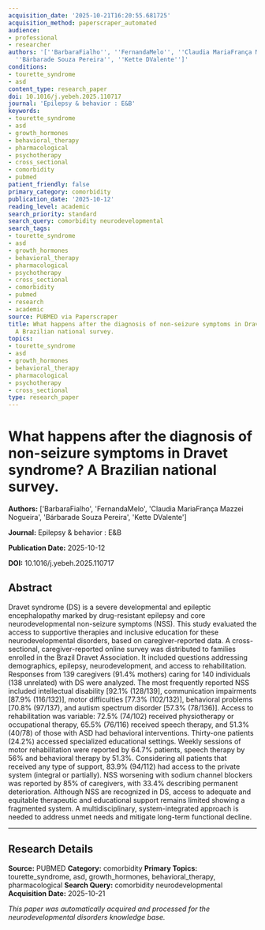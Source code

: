 ```yaml
---
acquisition_date: '2025-10-21T16:20:55.681725'
acquisition_method: paperscraper_automated
audience:
- professional
- researcher
authors: '[''BarbaraFialho'', ''FernandaMelo'', ''Claudia MariaFrança Mazzei Nogueira'',
  ''Bárbarade Souza Pereira'', ''Kette DValente'']'
conditions:
- tourette_syndrome
- asd
content_type: research_paper
doi: 10.1016/j.yebeh.2025.110717
journal: 'Epilepsy & behavior : E&B'
keywords:
- tourette_syndrome
- asd
- growth_hormones
- behavioral_therapy
- pharmacological
- psychotherapy
- cross_sectional
- comorbidity
- pubmed
patient_friendly: false
primary_category: comorbidity
publication_date: '2025-10-12'
reading_level: academic
search_priority: standard
search_query: comorbidity neurodevelopmental
search_tags:
- tourette_syndrome
- asd
- growth_hormones
- behavioral_therapy
- pharmacological
- psychotherapy
- cross_sectional
- comorbidity
- pubmed
- research
- academic
source: PUBMED via Paperscraper
title: What happens after the diagnosis of non-seizure symptoms in Dravet syndrome?
  A Brazilian national survey.
topics:
- tourette_syndrome
- asd
- growth_hormones
- behavioral_therapy
- pharmacological
- psychotherapy
- cross_sectional
type: research_paper
---
```


# What happens after the diagnosis of non-seizure symptoms in Dravet syndrome? A Brazilian national survey.

**Authors:** ['BarbaraFialho', 'FernandaMelo', 'Claudia MariaFrança Mazzei Nogueira', 'Bárbarade Souza Pereira', 'Kette DValente']

**Journal:** Epilepsy & behavior : E&B

**Publication Date:** 2025-10-12

**DOI:** 10.1016/j.yebeh.2025.110717

## Abstract

Dravet syndrome (DS) is a severe developmental and epileptic encephalopathy marked by drug-resistant epilepsy and core neurodevelopmental non-seizure symptoms (NSS). This study evaluated the access to supportive therapies and inclusive education for these neurodevelopmental disorders, based on caregiver-reported data. A cross-sectional, caregiver-reported online survey was distributed to families enrolled in the Brazil Dravet Association. It included questions addressing demographics, epilepsy, neurodevelopment, and access to rehabilitation. Responses from 139 caregivers (91.4% mothers) caring for 140 individuals (138 unrelated) with DS were analyzed. The most frequently reported NSS included intellectual disability [92.1% (128/139], communication impairments [87.9% (116/132)], motor difficulties [77.3% (102/132)], behavioral problems [70.8% (97/137), and autism spectrum disorder [57.3% (78/136)]. Access to rehabilitation was variable: 72.5% (74/102) received physiotherapy or occupational therapy, 65.5% (76/116) received speech therapy, and 51.3% (40/78) of those with ASD had behavioral interventions. Thirty-one patients (24.2%) accessed specialized educational settings. Weekly sessions of motor rehabilitation were reported by 64.7% patients, speech therapy by 56% and behavioral therapy by 51.3%. Considering all patients that received any type of support, 83.9% (94/112) had access to the private system (integral or partially). NSS worsening with sodium channel blockers was reported by 85% of caregivers, with 33.4% describing permanent deterioration. Although NSS are recognized in DS, access to adequate and equitable therapeutic and educational support remains limited showing a fragmented system. A multidisciplinary, system-integrated approach is needed to address unmet needs and mitigate long-term functional decline.

---

## Research Details

**Source:** PUBMED
**Category:** comorbidity
**Primary Topics:** tourette_syndrome, asd, growth_hormones, behavioral_therapy, pharmacological
**Search Query:** comorbidity neurodevelopmental
**Acquisition Date:** 2025-10-21

*This paper was automatically acquired and processed for the neurodevelopmental disorders knowledge base.*
